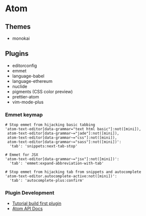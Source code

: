 # Atom

## Themes

- monokai

## Plugins

- editorconfig
- emmet
- language-babel
- language-ethereum
- nuclide
- pigments (CSS color preview)
- prettier-atom
- vim-mode-plus


### Emmet keymap

```smd
# Stop emmet from hijacking basic tabbing
'atom-text-editor[data-grammar="text html basic"]:not([mini]),
 atom-text-editor[data-grammar~="jade"]:not([mini]),
 atom-text-editor[data-grammar~="css"]:not([mini]),
 atom-text-editor[data-grammar~="sass"]:not([mini])':
  'tab': 'snippets:next-tab-stop'

# Emmet for JSX
'atom-text-editor[data-grammar~="jsx"]:not([mini])':
  'tab': 'emmet:expand-abbreviation-with-tab'

# Stop emmet from hijacking tab from snippets and autocomplete
'atom-text-editor.autocomplete-active:not([mini])':
  'tab': 'autocomplete-plus:confirm'
```

### Plugin Development

- [Tutorial build first plugin](https://github.com/blog/2231-building-your-first-atom-plugin)
- [Atom API Docs](https://atom.io/docs/api/v1.9.4/)